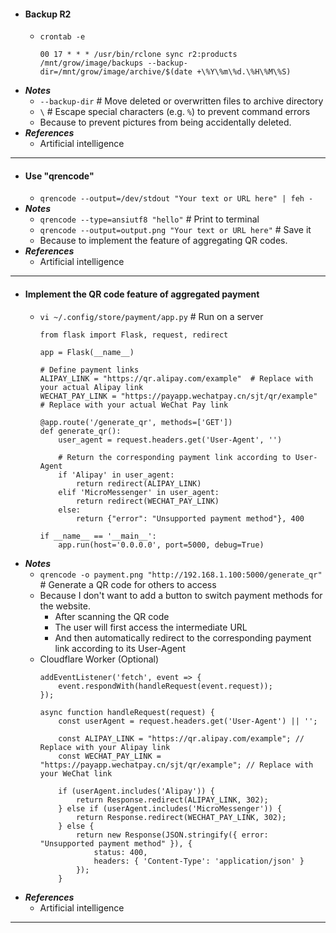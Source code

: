 - #### Backup R2
    - `crontab -e`
      ```
      00 17 * * * /usr/bin/rclone sync r2:products /mnt/grow/image/backups --backup-dir=/mnt/grow/image/archive/$(date +\%Y\%m\%d.\%H\%M\%S)
      ```
- ***Notes***
    - `--backup-dir` # Move deleted or overwritten files to archive directory
    - `\` # Escape special characters (e.g. `%`) to prevent command errors
    - Because to prevent pictures from being accidentally deleted.
- ***References***
    - Artificial intelligence
- ---
- #### Use "qrencode"
    - `qrencode --output=/dev/stdout "Your text or URL here" | feh -`
- ***Notes***
    - `qrencode --type=ansiutf8 "hello"` # Print to terminal
    - `qrencode --output=output.png "Your text or URL here"` # Save it
    - Because to implement the feature of aggregating QR codes.
- ***References***
    - Artificial intelligence
- ---
- #### Implement the QR code feature of aggregated payment
    - `vi ~/.config/store/payment/app.py` # Run on a server
      ```
      from flask import Flask, request, redirect
      
      app = Flask(__name__)
      
      # Define payment links
      ALIPAY_LINK = "https://qr.alipay.com/example"  # Replace with your actual Alipay link
      WECHAT_PAY_LINK = "https://payapp.wechatpay.cn/sjt/qr/example"  # Replace with your actual WeChat Pay link
      
      @app.route('/generate_qr', methods=['GET'])
      def generate_qr():
          user_agent = request.headers.get('User-Agent', '')
      
          # Return the corresponding payment link according to User-Agent
          if 'Alipay' in user_agent:
              return redirect(ALIPAY_LINK)
          elif 'MicroMessenger' in user_agent:
              return redirect(WECHAT_PAY_LINK)
          else:
              return {"error": "Unsupported payment method"}, 400
      
      if __name__ == '__main__':
          app.run(host='0.0.0.0', port=5000, debug=True)
      ```
- ***Notes***
    - `qrencode -o payment.png "http://192.168.1.100:5000/generate_qr"` # Generate a QR code for others to access
    - Because I don't want to add a button to switch payment methods for the website.
        - After scanning the QR code
        - The user will first access the intermediate URL
        - And then automatically redirect to the corresponding payment link according to its User-Agent
    - Cloudflare Worker (Optional)
      ```
      addEventListener('fetch', event => {
          event.respondWith(handleRequest(event.request));
      });
      
      async function handleRequest(request) {
          const userAgent = request.headers.get('User-Agent') || '';
      
          const ALIPAY_LINK = "https://qr.alipay.com/example"; // Replace with your Alipay link
          const WECHAT_PAY_LINK = "https://payapp.wechatpay.cn/sjt/qr/example"; // Replace with your WeChat link
      
          if (userAgent.includes('Alipay')) {
              return Response.redirect(ALIPAY_LINK, 302);
          } else if (userAgent.includes('MicroMessenger')) {
              return Response.redirect(WECHAT_PAY_LINK, 302);
          } else {
              return new Response(JSON.stringify({ error: "Unsupported payment method" }), {
                  status: 400,
                  headers: { 'Content-Type': 'application/json' }
              });
          }
      ```
- ***References***
    - Artificial intelligence
- ---
